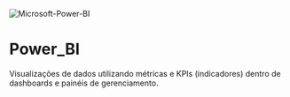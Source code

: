 ![Microsoft-Power-BI](https://github.com/flavianazini/Power_BI/assets/129176467/4e2b898c-979e-4521-a6a3-0a617005c90e)


# Power_BI
Visualizações de dados utilizando métricas e KPIs (indicadores) dentro de dashboards e painéis de gerenciamento.
